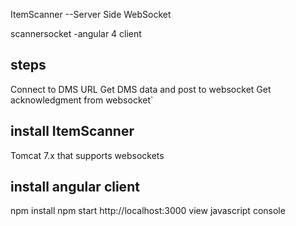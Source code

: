 ItemScanner --Server Side WebSocket

scannersocket -angular 4 client

steps
-------
Connect to DMS URL 
Get DMS data and post to websocket 
Get acknowledgment from websocket`


install ItemScanner
------------------------
Tomcat 7.x that supports websockets


install angular client
------------------------
npm install
npm start
http://localhost:3000
view javascript console 

